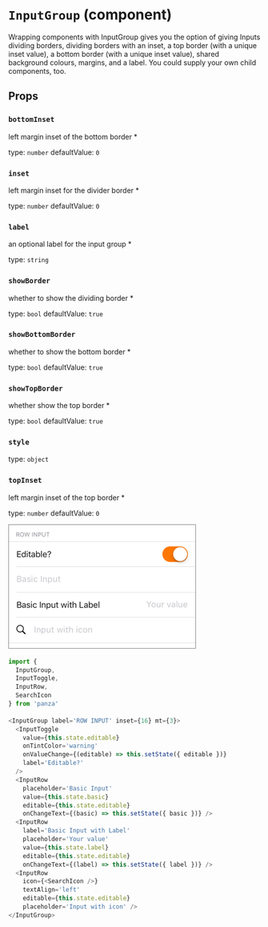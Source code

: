 `InputGroup` (component)
========================

Wrapping components with InputGroup gives you the option of giving Inputs dividing borders, dividing borders with an inset, a top border (with a unique inset value), a bottom border (with a unique inset value), shared background colours, margins, and a label. You could supply your own child components, too.

Props
-----

### `bottomInset`

left margin inset of the bottom border *

type: `number`
defaultValue: `0`


### `inset`

left margin inset for the divider border *

type: `number`
defaultValue: `0`


### `label`

an optional label for the input group *

type: `string`


### `showBorder`

whether to show the dividing border *

type: `bool`
defaultValue: `true`


### `showBottomBorder`

whether to show the bottom border *

type: `bool`
defaultValue: `true`


### `showTopBorder`

whether show the top border *

type: `bool`
defaultValue: `true`


### `style`

type: `object`


### `topInset`

left margin inset of the top border *

type: `number`
defaultValue: `0`

![Input group](images/InputGroup.png)
```javascript
import {
  InputGroup,
  InputToggle,
  InputRow,
  SearchIcon
} from 'panza'

<InputGroup label='ROW INPUT' inset={16} mt={3}>
  <InputToggle
    value={this.state.editable}
    onTintColor='warning'
    onValueChange={(editable) => this.setState({ editable })}
    label='Editable?'
  />
  <InputRow
    placeholder='Basic Input'
    value={this.state.basic}
    editable={this.state.editable}
    onChangeText={(basic) => this.setState({ basic })} />
  <InputRow
    label='Basic Input with Label'
    placeholder='Your value'
    value={this.state.label}
    editable={this.state.editable}
    onChangeText={(label) => this.setState({ label })} />
  <InputRow
    icon={<SearchIcon />}
    textAlign='left'
    editable={this.state.editable}
    placeholder='Input with icon' />
</InputGroup>
```
